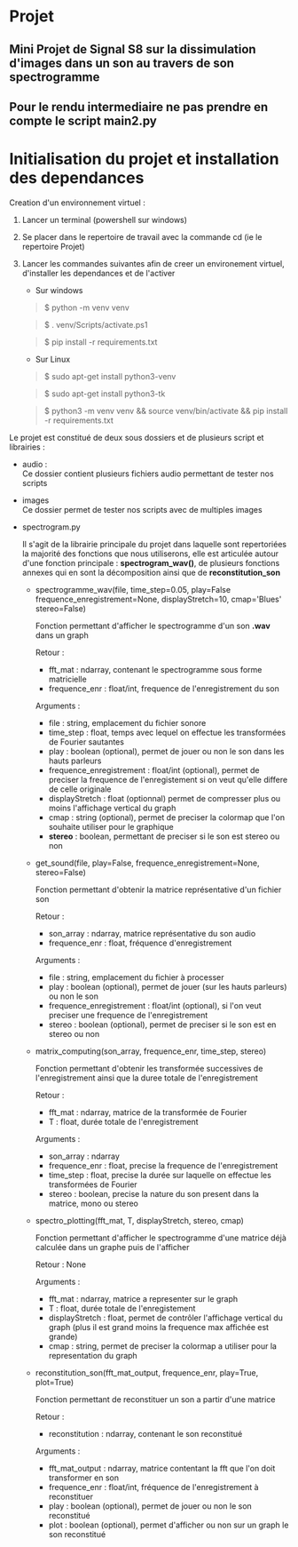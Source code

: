 # Projet

Mini Projet de Signal S8 sur la dissimulation d'images dans un son au travers de son spectrogramme
---------------------
Pour le rendu intermediaire ne pas prendre en compte le script main2.py
---------------------

# Initialisation du projet et installation des dependances

Creation d'un environnement virtuel :

1. Lancer un terminal (powershell sur windows)
2. Se placer dans le repertoire de travail avec la commande cd (ie le repertoire Projet)
3. Lancer les commandes suivantes afin de creer un environement virtuel, d'installer les dependances et de l'activer
    * Sur windows
   > $ python -m venv venv

   > $ . venv/Scripts/activate.ps1

   > $ pip install -r requirements.txt
    * Sur Linux
   > $ sudo apt-get install python3-venv

   > $ sudo apt-get install python3-tk

   > $ python3 -m venv venv && source venv/bin/activate && pip install -r requirements.txt

Le projet est constitué de deux sous dossiers et de plusieurs script et librairies :

* audio :  
  Ce dossier contient plusieurs fichiers audio permettant de tester nos scripts

* images  
  Ce dossier permet de tester nos scripts avec de multiples images

* spectrogram.py

  Il s'agit de la librairie principale du projet dans laquelle sont repertoriées la majorité des fonctions que nous
  utiliserons, elle est articulée autour d'une fonction principale : **spectrogram_wav()**, de plusieurs fonctions
  annexes qui en sont la décomposition ainsi que de **reconstitution_son**

    * spectrogramme_wav(file, time_step=0.05, play=False frequence_enregistrement=None, displayStretch=10, cmap='Blues'
      stereo=False)

      Fonction permettant d'afficher le spectrogramme d'un son **.wav** dans un graph

      Retour :
        * fft_mat : ndarray, contenant le spectrogramme sous forme matricielle
        * frequence_enr : float/int, frequence de l'enregistrement du son

      Arguments :
        * file : string, emplacement du fichier sonore
        * time_step : float, temps avec lequel on effectue les transformées de Fourier sautantes
        * play : boolean (optional), permet de jouer ou non le son dans les hauts parleurs
        * frequence_enregistrement : float/int (optional), permet de preciser la frequence de l'enregistement si on
          veut qu'elle differe de celle originale
        * displayStretch : float (optionnal) permet de compresser plus ou moins l'affichage vertical du graph
        * cmap : string (optional), permet de preciser la colormap que l'on souhaite utiliser pour le graphique
        * **stereo** : boolean, permettant de preciser si le son est stereo ou non

    * get_sound(file, play=False, frequence_enregistrement=None, stereo=False)

      Fonction permettant d'obtenir la matrice représentative d'un fichier son

      Retour :
        * son_array : ndarray, matrice représentative du son audio
        * frequence_enr : float, fréquence d'enregistrement

      Arguments :
        * file : string, emplacement du fichier à processer
        * play : boolean (optional), permet de jouer (sur les hauts parleurs) ou non le son
        * frequence_enregistrement : float/int (optional), si l'on veut preciser une frequence de l'enregistrement
        * stereo : boolean (optional), permet de preciser si le son est en stereo ou non

    * matrix_computing(son_array, frequence_enr, time_step, stereo)

      Fonction permettant d'obtenir les transformée successives de l'enregistrement ainsi que la duree totale de
      l'enregistrement

      Retour :
        * fft_mat : ndarray, matrice de la transformée de Fourier
        * T : float, durée totale de l'enregistrement

      Arguments :
        * son_array : ndarray
        * frequence_enr : float, precise la frequence de l'enregistrement
        * time_step : float, precise la durée sur laquelle on effectue les transformées de Fourier
        * stereo : boolean, precise la nature du son present dans la matrice, mono ou stereo

    * spectro_plotting(fft_mat, T, displayStretch, stereo, cmap)

      Fonction permettant d'afficher le spectrogramme d'une matrice déjà calculée dans un graphe puis de l'afficher

      Retour : None

      Arguments :
        * fft_mat : ndarray, matrice a representer sur le graph
        * T : float, durée totale de l'enregistement
        * displayStretch : float, permet de contrôler l'affichage vertical du graph (plus il est grand moins la
          frequence max affichée est grande)
        * cmap : string, permet de preciser la colormap a utiliser pour la representation du graph

    * reconstitution_son(fft_mat_output, frequence_enr, play=True, plot=True)

      Fonction permettant de reconstituer un son a partir d'une matrice

      Retour :
        * reconstitution : ndarray, contenant le son reconstitué

      Arguments :
        * fft_mat_output : ndarray, matrice contentant la fft que l'on doit transformer en son
        * frequence_enr : float/int, fréquence de l'enregistrement à reconstituer
        * play : boolean (optional), permet de jouer ou non le son reconstitué
        * plot : boolean (optional), permet d'afficher ou non sur un graph le son reconstitué

